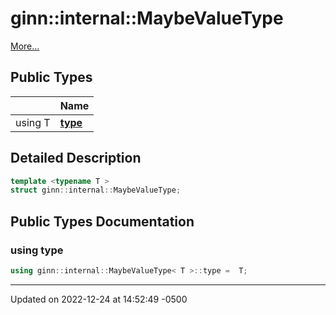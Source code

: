 # ginn::internal::MaybeValueType


 [More...](#detailed-description)

## Public Types

|                | Name           |
| -------------- | -------------- |
| using T | **[type](api/Classes/structginn_1_1internal_1_1_maybe_value_type.md#using-type)**  |

## Detailed Description

```cpp
template <typename T >
struct ginn::internal::MaybeValueType;
```

## Public Types Documentation

### using type

```cpp
using ginn::internal::MaybeValueType< T >::type =  T;
```


-------------------------------

Updated on 2022-12-24 at 14:52:49 -0500